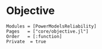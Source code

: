 # Objective

```@autodocs
Modules = [PowerModelsReliability]
Pages   = ["core/objective.jl"]
Order   = [:function]
Private  = true
```
